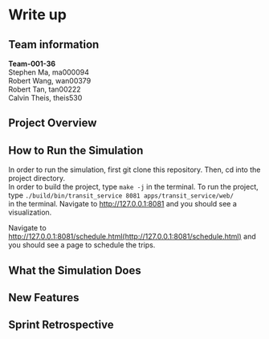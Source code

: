 # Write up

## Team information
**Team-001-36**  
Stephen Ma, ma000094  
Robert Wang, wan00379  
Robert Tan, tan00222  
Calvin Theis, theis530  

## Project Overview

## How to Run the Simulation
In order to run the simulation, first git clone this repository. Then, cd into the project directory.  
In order to build the project, type ```make -j``` in the terminal. To run the project, type ```./build/bin/transit_service 8081 apps/transit_service/web/```  
in the terminal. Navigate to http://127.0.0.1:8081 and you should see a visualization.

Navigate to http://127.0.0.1:8081/schedule.html(http://127.0.0.1:8081/schedule.html) and you should see a page to schedule the trips.

## What the Simulation Does

## New Features

## Sprint Retrospective
